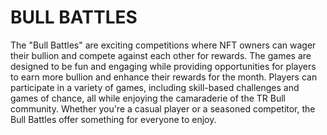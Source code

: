 # BULL BATTLES

The "Bull Battles" are exciting competitions where NFT owners can wager their bullion and compete against each other for rewards. The games are designed to be fun and engaging while providing opportunities for players to earn more bullion and enhance their rewards for the month. Players can participate in a variety of games, including skill-based challenges and games of chance, all while enjoying the camaraderie of the TR Bull community. Whether you're a casual player or a seasoned competitor, the Bull Battles offer something for everyone to enjoy.
